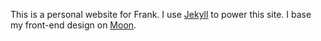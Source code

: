 This is a personal website for Frank. 
I use <a href="https://jekyllrb.com">Jekyll</a> to power this site.
I base my front-end design on <a href="http://jekyllthemes.org/themes/moon/">Moon</a>.